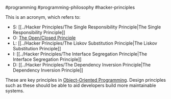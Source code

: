 #programming #programming-philosophy #hacker-principles


This is an acronym, which refers to:

- S: [[../Hacker Principles/The Single Responsibility Principle|The Single Responsibility Principle]]
- O: [The Open/Closed Principle](https://github.com/dwmkerr/hacker-laws/tree/main?tab=readme-ov-file#the-openclosed-principle)
- L: [[../Hacker Principles/The Liskov Substitution Principle|The Liskov Substitution Principle]]
- I: [[../Hacker Principles/The Interface Segregation Principle|The Interface Segregation Principle]]
- D: [[../Hacker Principles/The Dependency Inversion Principle|The Dependency Inversion Principle]]

These are key principles in [Object-Oriented Programming](https://github.com/dwmkerr/hacker-laws/tree/main?tab=readme-ov-file#todo). Design principles such as these should be able to aid developers build more maintainable systems.